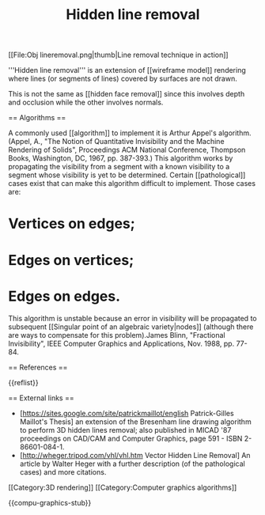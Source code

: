﻿---
lastrevid: 640232765
pageid: 596878
canonicalurl: http://en.wikipedia.org/wiki/Hidden_line_removal
title: Hidden line removal
editurl: http://en.wikipedia.org/w/index.php?title=Hidden_line_removal&action=edit
length: 1847
contentmodel: wikitext
pagelanguage: en
touched: 2015-02-18T22:12:11Z
ns: 0
fullurl: http://en.wikipedia.org/wiki/Hidden_line_removal
---

[[File:Obj lineremoval.png|thumb|Line removal technique in action]]

'''Hidden line removal''' is an extension of [[wireframe model]] rendering where lines (or segments of lines) covered by surfaces are not drawn.

This is not the same as [[hidden face removal]] since this involves depth and occlusion while the other involves normals.

== Algorithms ==

A commonly used [[algorithm]] to implement it is Arthur Appel's algorithm.<ref>(Appel, A., "The Notion of Quantitative Invisibility and the Machine Rendering of Solids", Proceedings ACM National Conference, Thompson Books, Washington, DC, 1967, pp. 387-393.)</ref> This algorithm works by propagating the visibility from a segment with a known visibility to a segment whose visibility is yet to be determined.  Certain [[pathological]] cases exist that can make this algorithm difficult to implement. Those cases are:

# Vertices on edges;
# Edges on vertices;
# Edges on edges.

This algorithm is unstable because an error in visibility will be propagated to subsequent [[Singular point of an algebraic variety|nodes]] (although there are ways to compensate for this problem).<ref>James Blinn, "Fractional Invisibility", IEEE Computer Graphics and Applications, Nov. 1988, pp. 77-84.</ref>

== References ==

{{reflist}}

== External links ==
* [https://sites.google.com/site/patrickmaillot/english Patrick-Gilles Maillot's Thesis] an extension of the Bresenham line drawing algorithm to perform 3D hidden lines removal; also published in MICAD '87 proceedings on CAD/CAM and Computer Graphics, page 591 - ISBN 2-86601-084-1.
* [http://wheger.tripod.com/vhl/vhl.htm Vector Hidden Line Removal] An article by Walter Heger with a further description (of the pathological cases) and more citations.

[[Category:3D rendering]]
[[Category:Computer graphics algorithms]]


{{compu-graphics-stub}}